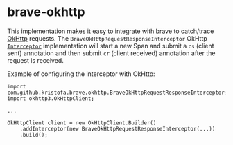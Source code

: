 # brave-okhttp #

This implementation makes it easy to integrate with brave to catch/trace [OkHttp](https://github.com/square/okhttp) requests. The `BraveOkHttpRequestResponseInterceptor` OkHttp [`Interceptor`](http://square.github.io/okhttp/3.x/okhttp/index.html?okhttp3/Interceptor.html) implementation will start a new Span and submit a `cs` (client sent) annotation and then submit `cr` (client received) annotation after the request is received.

Example of configuring the interceptor with OkHttp:

```
import com.github.kristofa.brave.okhttp.BraveOkHttpRequestResponseInterceptor;
import okhttp3.OkHttpClient;

...

OkHttpClient client = new OkHttpClient.Builder()
    .addInterceptor(new BraveOkHttpRequestResponseInterceptor(...))
    .build();
```
